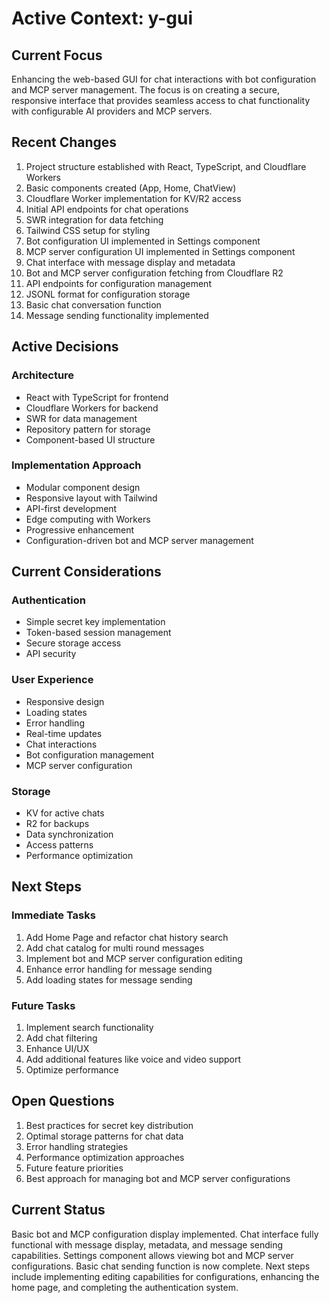 # Active Context: y-gui

## Current Focus
Enhancing the web-based GUI for chat interactions with bot configuration and MCP server management. The focus is on creating a secure, responsive interface that provides seamless access to chat functionality with configurable AI providers and MCP servers.

## Recent Changes
1. Project structure established with React, TypeScript, and Cloudflare Workers
2. Basic components created (App, Home, ChatView)
3. Cloudflare Worker implementation for KV/R2 access
4. Initial API endpoints for chat operations
5. SWR integration for data fetching
6. Tailwind CSS setup for styling
7. Bot configuration UI implemented in Settings component
8. MCP server configuration UI implemented in Settings component
9. Chat interface with message display and metadata
10. Bot and MCP server configuration fetching from Cloudflare R2
11. API endpoints for configuration management
12. JSONL format for configuration storage
13. Basic chat conversation function
14. Message sending functionality implemented

## Active Decisions

### Architecture
- React with TypeScript for frontend
- Cloudflare Workers for backend
- SWR for data management
- Repository pattern for storage
- Component-based UI structure

### Implementation Approach
- Modular component design
- Responsive layout with Tailwind
- API-first development
- Edge computing with Workers
- Progressive enhancement
- Configuration-driven bot and MCP server management

## Current Considerations

### Authentication
- Simple secret key implementation
- Token-based session management
- Secure storage access
- API security

### User Experience
- Responsive design
- Loading states
- Error handling
- Real-time updates
- Chat interactions
- Bot configuration management
- MCP server configuration

### Storage
- KV for active chats
- R2 for backups
- Data synchronization
- Access patterns
- Performance optimization

## Next Steps

### Immediate Tasks
1. Add Home Page and refactor chat history search
2. Add chat catalog for multi round messages
3. Implement bot and MCP server configuration editing
4. Enhance error handling for message sending
5. Add loading states for message sending

### Future Tasks
1. Implement search functionality
2. Add chat filtering
3. Enhance UI/UX
4. Add additional features like voice and video support
5. Optimize performance

## Open Questions
1. Best practices for secret key distribution
2. Optimal storage patterns for chat data
3. Error handling strategies
4. Performance optimization approaches
5. Future feature priorities
6. Best approach for managing bot and MCP server configurations

## Current Status
Basic bot and MCP configuration display implemented. Chat interface fully functional with message display, metadata, and message sending capabilities. Settings component allows viewing bot and MCP server configurations. Basic chat sending function is now complete. Next steps include implementing editing capabilities for configurations, enhancing the home page, and completing the authentication system.
